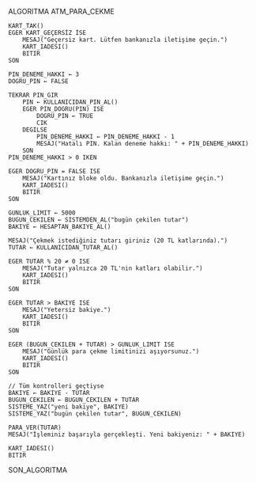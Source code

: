 ALGORITMA ATM_PARA_CEKME

    KART_TAK()
    EGER KART_GEÇERSİZ İSE
        MESAJ("Geçersiz kart. Lütfen bankanızla iletişime geçin.")
        KART_IADESI()
        BITIR
    SON

    PIN_DENEME_HAKKI ← 3
    DOGRU_PIN ← FALSE

    TEKRAR PIN_GIR
        PIN ← KULLANICIDAN_PIN_AL()
        EGER PIN_DOGRU(PIN) ISE
            DOGRU_PIN ← TRUE
            CIK
        DEGILSE
            PIN_DENEME_HAKKI ← PIN_DENEME_HAKKI - 1
            MESAJ("Hatalı PIN. Kalan deneme hakkı: " + PIN_DENEME_HAKKI)
        SON
    PIN_DENEME_HAKKI > 0 IKEN

    EGER DOGRU_PIN = FALSE ISE
        MESAJ("Kartınız bloke oldu. Bankanızla iletişime geçin.")
        KART_IADESI()
        BITIR
    SON

    GUNLUK_LIMIT ← 5000
    BUGUN_CEKILEN ← SISTEMDEN_AL("bugün çekilen tutar")
    BAKIYE ← HESAPTAN_BAKIYE_AL()

    MESAJ("Çekmek istediğiniz tutarı giriniz (20 TL katlarında).")
    TUTAR ← KULLANICIDAN_TUTAR_AL()

    EGER TUTAR % 20 ≠ 0 ISE
        MESAJ("Tutar yalnızca 20 TL'nin katları olabilir.")
        KART_IADESI()
        BITIR
    SON

    EGER TUTAR > BAKIYE ISE
        MESAJ("Yetersiz bakiye.")
        KART_IADESI()
        BITIR
    SON

    EGER (BUGUN_CEKILEN + TUTAR) > GUNLUK_LIMIT ISE
        MESAJ("Günlük para çekme limitinizi aşıyorsunuz.")
        KART_IADESI()
        BITIR
    SON

    // Tüm kontrolleri geçtiyse
    BAKIYE ← BAKIYE - TUTAR
    BUGUN_CEKILEN ← BUGUN_CEKILEN + TUTAR
    SISTEME_YAZ("yeni bakiye", BAKIYE)
    SISTEME_YAZ("bugün çekilen tutar", BUGUN_CEKILEN)

    PARA_VER(TUTAR)
    MESAJ("İşleminiz başarıyla gerçekleşti. Yeni bakiyeniz: " + BAKIYE)

    KART_IADESI()
    BITIR

SON_ALGORITMA


